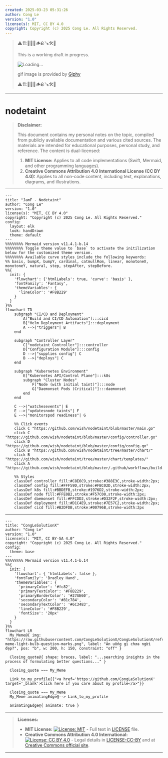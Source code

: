 ```yaml
---
created: 2025-03-23 05:31:26
author: Cong Le
version: "1.0"
license(s): MIT, CC BY 4.0
copyright: Copyright (c) 2025 Cong Le. All Rights Reserved.
---
```


> ⚠️🏗️🚧🦺🧱🪵🪨🪚🛠️👷
> 
> This is a working draft in progress.
> 
> ![Loading...](https://media0.giphy.com/media/v1.Y2lkPTc5MGI3NjExbGNlamVyMjdlODA2ODM2dGdpMzQ2bjdyeDdkY2h2aWxtOHJncGsyeiZlcD12MV9pbnRlcm5hbF9naWZfYnlfaWQmY3Q9Zw/IzigGVSs9fHjug20Mq/giphy.gif)
> 
> gif image is provided by [Giphy](https://giphy.com)
> 
> ⚠️🏗️🚧🦺🧱🪵🪨🪚🛠️👷

----



# nodetaint
> **Disclaimer:**
>
> This document contains my personal notes on the topic,
> compiled from publicly available documentation and various cited sources.
> The materials are intended for educational purposes, personal study, and reference.
> The content is dual-licensed:
> 1. **MIT License:** Applies to all code implementations (Swift, Mermaid, and other programming languages).
> 2. **Creative Commons Attribution 4.0 International License (CC BY 4.0):** Applies to all non-code content, including text, explanations, diagrams, and illustrations.
---


```mermaid
---
title: "JamF - Nodetaint"
author: "Cong Le"
version: "1.0"
license(s): "MIT, CC BY 4.0"
copyright: "Copyright (c) 2025 Cong Le. All Rights Reserved."
config:
  layout: elk
  look: handDrawn
  theme: default
---
%%%%%%%% Mermaid version v11.4.1-b.14
%%%%%%%% Toggle theme value to `base` to activate the initilization below for the customized theme version.
%%%%%%%% Available curve styles include the following keywords:
%% basis, bumpX, bumpY, cardinal, catmullRom, linear, monotoneX, monotoneY, natural, step, stepAfter, stepBefore.
%%{
  init: {
    'flowchart': {'htmlLabels': true, 'curve': 'basis' },
    'fontFamily': 'Fantasy',
    'themeVariables': {
      'lineColor': '#F8B229'
    }
  }
}%%
flowchart TD
    subgraph "CI/CD and Deployment"
        A["Build and CI/CD Automation"]:::cicd
        B["Helm Deployment Artifacts"]:::deployment
        A -->|"triggers"| B
    end

    subgraph "Controller Layer"
        C["nodetaint Controller"]:::controller
        D["Configuration Module"]:::config
        D -->|"supplies config"| C
        B -->|"deploys"| C
    end

    subgraph "Kubernetes Environment"
        E["Kubernetes API/Control Plane"]:::k8s
        subgraph "Cluster Nodes"
            F["Node (with initial taint)"]:::node
            G["Daemonset Pods (Critical)"]:::daemonset
        end
    end

    C -->|"watchesevents"| E
    E -->|"updatesnode taints"| F
    E -->|"monitorspod readiness"| G

    %% Click events
    click C "https://github.com/wish/nodetaint/blob/master/main.go"
    click C "https://github.com/wish/nodetaint/blob/master/config/controller.go"
    click D "https://github.com/wish/nodetaint/blob/master/config/config.go"
    click B "https://github.com/wish/nodetaint/tree/master/chart/"
    click B "https://github.com/wish/nodetaint/tree/master/chart/templates/"
    click A "https://github.com/wish/nodetaint/blob/master/.github/workflows/build.yml"

    %% Styles
    classDef controller fill:#C8E6C9,stroke:#388E3C,stroke-width:2px;
    classDef config fill:#FFF59D,stroke:#FBC02D,stroke-width:2px;
    classDef k8s fill:#BBDEFB,stroke:#1976D2,stroke-width:2px;
    classDef node fill:#FFE0B2,stroke:#F57C00,stroke-width:2px;
    classDef daemonset fill:#FFCDD2,stroke:#D32F2F,stroke-width:2px;
    classDef deployment fill:#D1C4E9,stroke:#7E57C2,stroke-width:2px;
    classDef cicd fill:#B2DFDB,stroke:#00796B,stroke-width:2px

```





---

<!-- 
```mermaid
%% Current Mermaid version
info
```  -->


```mermaid
---
title: "CongLeSolutionX"
author: "Cong Le"
version: "1.0"
license(s): "MIT, CC BY-SA 4.0"
copyright: "Copyright (c) 2025 Cong Le. All Rights Reserved."
config:
  theme: base
---
%%%%%%%% Mermaid version v11.4.1-b.14
%%{
  init: {
    'flowchart': { 'htmlLabels': false },
    'fontFamily': 'Bradley Hand',
    'themeVariables': {
      'primaryColor': '#fc82',
      'primaryTextColor': '#F8B229',
      'primaryBorderColor': '#27AE60',
      'secondaryColor': '#81c784',
      'secondaryTextColor': '#6C3483',
      'lineColor': '#F8B229',
      'fontSize': '20px'
    }
  }
}%%
flowchart LR
  My_Meme@{ img: "https://raw.githubusercontent.com/CongLeSolutionX/CongLeSolutionX/refs/heads/main/assets/images/My-meme-light-bulb-question-marks.png", label: "Ăn uống gì chưa ngừi đẹp?", pos: "b", w: 200, h: 150, constraint: "off" }

  Closing_quote@{ shape: braces, label: "...searching insights in the process of formulating better questions..." }

  Closing_quote ~~~ My_Meme
    
  Link_to_my_profile{{"<a href='https://github.com/CongLeSolutionX' target='_blank'>Click here if you care about my profile</a>"}}

  Closing_quote ~~~ My_Meme
  My_Meme animatingEdge@--> Link_to_my_profile
  
  animatingEdge@{ animate: true }

```

---
> **Licenses:**
>
> - **MIT License:**  [![License: MIT](https://img.shields.io/badge/License-MIT-yellow.svg)](LICENSE) - Full text in [LICENSE](LICENSE) file.
> - **Creative Commons Attribution 4.0 International:** [![License: CC BY 4.0](https://licensebuttons.net/l/by/4.0/88x31.png)](LICENSE-CC-BY) - Legal details in [LICENSE-CC-BY](LICENSE-CC-BY) and at [Creative Commons official site](http://creativecommons.org/licenses/by/4.0/).
> 
---
